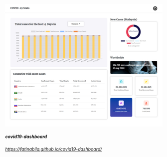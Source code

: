 ![Image of Yaktocat](https://raw.githubusercontent.com/fatinabila/covid19-dashboard-dev/master/covid19-preview.png)

##### covid19-dashboard
###### https://fatinabila.github.io/covid19-dashboard/
